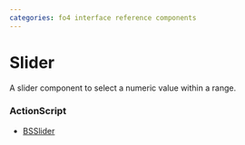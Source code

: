 ```yaml
---
categories: fo4 interface reference components
---
```


# Slider
A slider component to select a numeric value within a range.

### ActionScript
- [BSSlider](../scripts/shared-as3-BSSlider.md)
